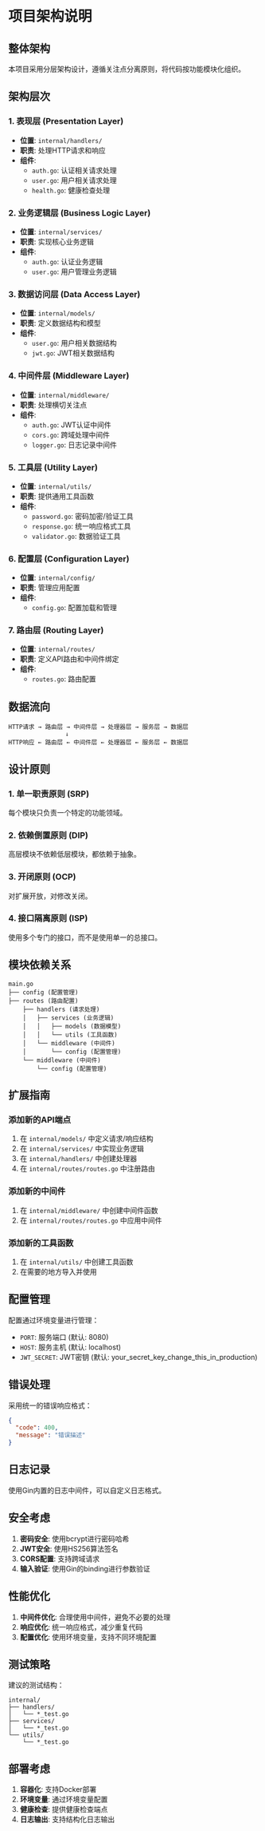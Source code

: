 # 项目架构说明

## 整体架构

本项目采用分层架构设计，遵循关注点分离原则，将代码按功能模块化组织。

## 架构层次

### 1. 表现层 (Presentation Layer)
- **位置**: `internal/handlers/`
- **职责**: 处理HTTP请求和响应
- **组件**:
  - `auth.go`: 认证相关请求处理
  - `user.go`: 用户相关请求处理
  - `health.go`: 健康检查处理

### 2. 业务逻辑层 (Business Logic Layer)
- **位置**: `internal/services/`
- **职责**: 实现核心业务逻辑
- **组件**:
  - `auth.go`: 认证业务逻辑
  - `user.go`: 用户管理业务逻辑

### 3. 数据访问层 (Data Access Layer)
- **位置**: `internal/models/`
- **职责**: 定义数据结构和模型
- **组件**:
  - `user.go`: 用户相关数据结构
  - `jwt.go`: JWT相关数据结构

### 4. 中间件层 (Middleware Layer)
- **位置**: `internal/middleware/`
- **职责**: 处理横切关注点
- **组件**:
  - `auth.go`: JWT认证中间件
  - `cors.go`: 跨域处理中间件
  - `logger.go`: 日志记录中间件

### 5. 工具层 (Utility Layer)
- **位置**: `internal/utils/`
- **职责**: 提供通用工具函数
- **组件**:
  - `password.go`: 密码加密/验证工具
  - `response.go`: 统一响应格式工具
  - `validator.go`: 数据验证工具

### 6. 配置层 (Configuration Layer)
- **位置**: `internal/config/`
- **职责**: 管理应用配置
- **组件**:
  - `config.go`: 配置加载和管理

### 7. 路由层 (Routing Layer)
- **位置**: `internal/routes/`
- **职责**: 定义API路由和中间件绑定
- **组件**:
  - `routes.go`: 路由配置

## 数据流向

```
HTTP请求 → 路由层 → 中间件层 → 处理器层 → 服务层 → 数据层
                ↓
HTTP响应 ← 路由层 ← 中间件层 ← 处理器层 ← 服务层 ← 数据层
```

## 设计原则

### 1. 单一职责原则 (SRP)
每个模块只负责一个特定的功能领域。

### 2. 依赖倒置原则 (DIP)
高层模块不依赖低层模块，都依赖于抽象。

### 3. 开闭原则 (OCP)
对扩展开放，对修改关闭。

### 4. 接口隔离原则 (ISP)
使用多个专门的接口，而不是使用单一的总接口。

## 模块依赖关系

```
main.go
├── config (配置管理)
├── routes (路由配置)
    ├── handlers (请求处理)
    │   ├── services (业务逻辑)
    │   │   ├── models (数据模型)
    │   │   └── utils (工具函数)
    │   └── middleware (中间件)
    │       └── config (配置管理)
    └── middleware (中间件)
        └── config (配置管理)
```

## 扩展指南

### 添加新的API端点
1. 在 `internal/models/` 中定义请求/响应结构
2. 在 `internal/services/` 中实现业务逻辑
3. 在 `internal/handlers/` 中创建处理器
4. 在 `internal/routes/routes.go` 中注册路由

### 添加新的中间件
1. 在 `internal/middleware/` 中创建中间件函数
2. 在 `internal/routes/routes.go` 中应用中间件

### 添加新的工具函数
1. 在 `internal/utils/` 中创建工具函数
2. 在需要的地方导入并使用

## 配置管理

配置通过环境变量进行管理：
- `PORT`: 服务端口 (默认: 8080)
- `HOST`: 服务主机 (默认: localhost)
- `JWT_SECRET`: JWT密钥 (默认: your_secret_key_change_this_in_production)

## 错误处理

采用统一的错误响应格式：
```json
{
  "code": 400,
  "message": "错误描述"
}
```

## 日志记录

使用Gin内置的日志中间件，可以自定义日志格式。

## 安全考虑

1. **密码安全**: 使用bcrypt进行密码哈希
2. **JWT安全**: 使用HS256算法签名
3. **CORS配置**: 支持跨域请求
4. **输入验证**: 使用Gin的binding进行参数验证

## 性能优化

1. **中间件优化**: 合理使用中间件，避免不必要的处理
2. **响应优化**: 统一响应格式，减少重复代码
3. **配置优化**: 使用环境变量，支持不同环境配置

## 测试策略

建议的测试结构：
```
internal/
├── handlers/
│   └── *_test.go
├── services/
│   └── *_test.go
└── utils/
    └── *_test.go
```

## 部署考虑

1. **容器化**: 支持Docker部署
2. **环境变量**: 通过环境变量配置
3. **健康检查**: 提供健康检查端点
4. **日志输出**: 支持结构化日志输出
